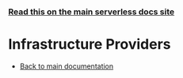 <!--
title: Serverless - Providers
menuText: Serverless Providers
layout: Doc
-->

<!-- GITHUB-ONLY-CONTENT:START -->
### [Read this on the main serverless docs site](https://www.serverless.com/framework/docs)
<!-- GITHUB-ONLY-CONTENT:END -->

# Infrastructure Providers

* [Back to main documentation](../README.md)